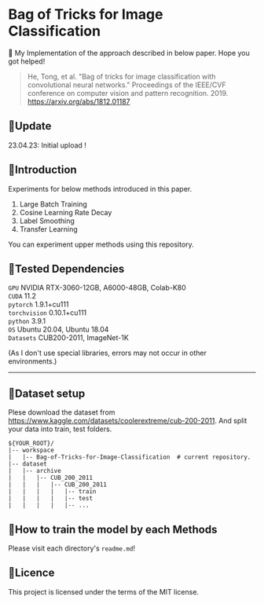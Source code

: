 # Bag of Tricks for Image Classification

:robot: My Implementation of the approach described in below paper. Hope you got helped!
> He, Tong, et al. "Bag of tricks for image classification with convolutional neural networks." Proceedings of the IEEE/CVF conference on computer vision and pattern recognition. 2019.  
> https://arxiv.org/abs/1812.01187  

## :dizzy:Update
 23.04.23: Initial upload !

## :dizzy:Introduction
Experiments for below methods introduced in this paper.
1. Large Batch Training
2. Cosine Learning Rate Decay
3. Label Smoothing
4. Transfer Learning

You can experiment upper methods using this repository.  


## :dizzy:Tested Dependencies

``GPU`` NVIDIA RTX-3060-12GB, A6000-48GB, Colab-K80  
``CUDA`` 11.2  
``pytorch`` 1.9.1+cu111  
``torchvision`` 0.10.1+cu111  
``python`` 3.9.1  
``OS`` Ubuntu 20.04, Ubuntu 18.04  
``Datasets`` CUB200-2011, ImageNet-1K

(As I don't use special libraries, errors may not occur in other environments.)

---

## :dizzy:Dataset setup

Plese download the dataset from https://www.kaggle.com/datasets/coolerextreme/cub-200-2011. And split your data into train, test folders.
```
${YOUR_ROOT}/
|-- workspace
|   |-- Bag-of-Tricks-for-Image-Classification  # current repository.
|-- dataset
|   |-- archive
|   |   |-- CUB_200_2011
|   |   |   |-- CUB_200_2011
|   |   |   |   |-- train
|   |   |   |   |-- test
|   |   |   |   |-- ...
```

## :dizzy:How to train the model by each Methods
Please visit each directory's ``readme.md``!

## :dizzy:Licence
This project is licensed under the terms of the MIT license.
